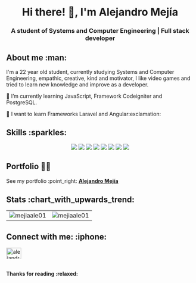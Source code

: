 <h1 align="center"> Hi there! 👋, I'm Alejandro Mejía </h1>
<h3 align="center"> A student of Systems and Computer Engineering | Full stack developer </h3>
<h2> About me :man: </h2>
<p> I'm a 22 year old student, currently studying Systems and Computer Engineering, empathic, creative, kind and motivator, I like video games and tried to learn new knowledge and improve as a developer. </p>
<p> 🔭 I’m currently learning JavaScript, Framework Codeigniter and PostgreSQL. </p>
<p> 🌱 I want to learn Frameworks Laravel and Angular:exclamation: </p>
<h2> Skills :sparkles: </h2>
<p align="center">
  <img src="https://img.shields.io/badge/-HTML-E34F26?logo=html5&logoColor=white&style=for-the-badge">
  <img src="https://img.shields.io/badge/-CSS-1572B6?logo=css3&logoColor=white&style=for-the-badge">
  <img src="https://img.shields.io/badge/-Javascript-F7DF1E?logo=javascript&logoColor=black&style=for-the-badge">
  <img src="https://img.shields.io/badge/-Bootstrap-7952B3?logo=bootstrap&logoColor=white&style=for-the-badge">
  <img src="https://img.shields.io/badge/-Bulma-00D1B2?logo=bulma&logoColor=white&style=for-the-badge">
  <img src="https://img.shields.io/badge/-PHP-777BB4?logo=php&logoColor=white&style=for-the-badge">
  <img src="https://img.shields.io/badge/-Git-F05032?logo=git&logoColor=white&style=for-the-badge">
  <img src="https://img.shields.io/badge/-MySQL-4479A1?logo=mysql&logoColor=white&style=for-the-badge">
</p>
<h2 align="left"> Portfolio 👨‍💻 </h2>
<p>
  See my portfolio :point_right:
  <a href="https://mejiaale01.github.io" title="Portfolio"><b> Alejandro Mejía </b></a>
</p>
<h2> Stats :chart_with_upwards_trend: </h2>
<table>
  <tbody>
    <tr>
      <td>
        <img src="https://github-readme-streak-stats.herokuapp.com/?user=mejiaale01&" alt="mejiaale01" />
      </td>
      <td>
        <img src="https://github-readme-stats.vercel.app/api/top-langs?username=mejiaale01&show_icons=true&locale=en&layout=compact" alt="mejiaale01" />
      </td>
    </tr>
  </tbody>
</table>
<h2 align="left"> Connect with me: :iphone: </h2>
<p>
  <a href="https://linkedin.com/in/alejandro-mejía-web-developer" target="blank">
    <img src="https://raw.githubusercontent.com/rahuldkjain/github-profile-readme-generator/master/src/images/icons/Social/linked-in-alt.svg" alt="alejandro-mejía-web-developer" height="30" width="40" />
  </a>
</p>
<br>
<b> Thanks for reading :relaxed: </b>